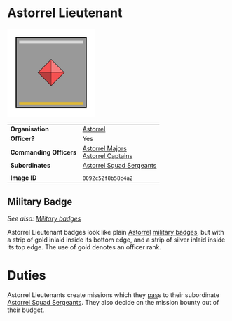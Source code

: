 # Astorrel Lieutenant

<img src="https://raw.githubusercontent.com/jesskelsall/astarus-images/main/symbols/0092c52f8b58c4a2.png" height="200" />

|||
| --- | --- |
| **Organisation** | [Astorrel](../astorrel.md) | rank.2
| **Officer?** | Yes |
| **Commanding Officers** | [Astorrel Majors](astorrel-major.md)<br>[Astorrel Captains](astorrel-captain.md) |
| **Subordinates** | [Astorrel Squad Sergeants](astorrel-squad-sergeant.md) |
|||
| **Image ID** | `0092c52f8b58c4a2` |

## Military Badge

*See also: [Military badges](../../../civilisations/kingdom-of-astor/military-badges.md)*

Astorrel Lieutenant badges look like plain [Astorrel](../astorrel.md) [military badges](../../../civilisations/kingdom-of-astor/military-badges.md), but with a strip of gold inlaid inside its bottom edge, and a strip of silver inlaid inside its top edge. The use of gold denotes an officer rank.

# Duties

Astorrel Lieutenants create missions which they [pas](../../../history/calendars/astorian-calendar.md)s to their subordinate [Astorrel Squad Sergeants](astorrel-squad-sergeant.md). They also decide on the mission bounty out of their budget.
